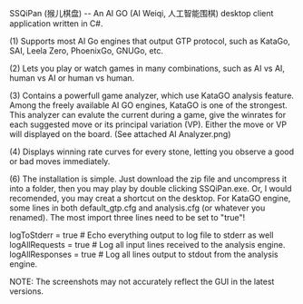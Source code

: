 SSQiPan (猴儿棋盘) -- An AI GO (AI Weiqi, 人工智能围棋) desktop client application written in C#.

(1) Supports most AI Go engines that output GTP protocol, such as KataGo, SAI, Leela Zero, PhoenixGo, GNUGo, etc.

(2) Lets you play or watch games in many combinations, such as AI vs AI, human vs AI or human vs human.

(3) Contains a powerfull game analyzer, which use KataGO analysis feature. Among the freely available AI GO engines, KataGO is one of the strongest. This analyzer can evalute the current during a game, give the winrates for each suggested move or its principal variation (VP). Either the move or VP will displayed on the board. (See attached AI Analyzer.png)

(4) Displays winning rate curves for every stone, letting you observe a good or bad moves immediately.

(6) The installation is simple. Just download the zip file and uncompress it into a folder, then you may play by double clicking SSQiPan.exe. Or, I would recomended, you may creat a shortcut on the desktop. For KataGO engine, some lines in both default_gtp.cfg and analysis.cfg (or whatever you renamed). The most import three lines need to be set to "true"!

  logToStderr = true      # Echo everything output to log file to stderr as well
  logAllRequests = true  # Log all input lines received to the analysis engine.
  logAllResponses = true # Log all lines output to stdout from the analysis engine.


NOTE: The screenshots may not accurately reflect the GUI in the latest versions.
